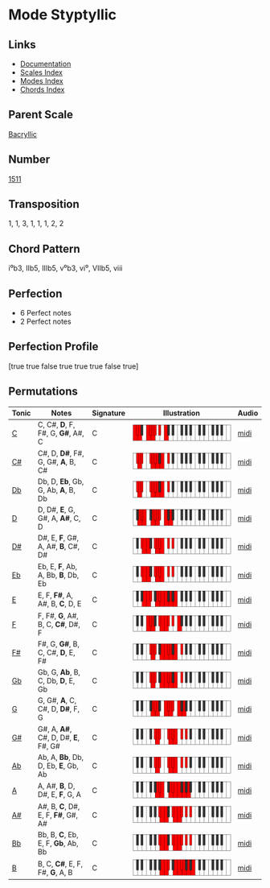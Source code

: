 # Mode Styptyllic

## Links

- [Documentation](README.md)
- [Scales Index](Scales.md)
- [Modes Index](Modes.md)
- [Chords Index](Chords.md)

## Parent Scale

[Bacryllic](ScaleBacryllic.md)

## Number

[1511](https://ianring.com/musictheory/scales/1511)

## Transposition

1, 1, 3, 1, 1, 1, 2, 2

## Chord Pattern

i⁰b3, IIb5, IIIb5, v⁰b3, vi⁰, VIIb5, viii

## Perfection

- 6 Perfect notes
- 2 Perfect notes

## Perfection Profile

[true true false true true true false true]

## Permutations

| Tonic | Notes | Signature | Illustration | Audio |
|-------|-------|-----------|--------------|-------|
| [C](ModeCNaturalStyptyllic.md) | C, C#, **D**, F, F#, G, **G#**, A#, C | C | ![CNaturalStyptyllic](ModeCNaturalStyptyllic.png) | [midi](https://github.com/edipermadi/music/blob/main/docs/ModeCNaturalStyptyllic.mid?raw=true) |
| [C#](ModeCSharpStyptyllic.md) | C#, D, **D#**, F#, G, G#, **A**, B, C# | C | ![CSharpStyptyllic](ModeCSharpStyptyllic.png) | [midi](https://github.com/edipermadi/music/blob/main/docs/ModeCSharpStyptyllic.mid?raw=true) |
| [Db](ModeDFlatStyptyllic.md) | Db, D, **Eb**, Gb, G, Ab, **A**, B, Db | C | ![DFlatStyptyllic](ModeDFlatStyptyllic.png) | [midi](https://github.com/edipermadi/music/blob/main/docs/ModeDFlatStyptyllic.mid?raw=true) |
| [D](ModeDNaturalStyptyllic.md) | D, D#, **E**, G, G#, A, **A#**, C, D | C | ![DNaturalStyptyllic](ModeDNaturalStyptyllic.png) | [midi](https://github.com/edipermadi/music/blob/main/docs/ModeDNaturalStyptyllic.mid?raw=true) |
| [D#](ModeDSharpStyptyllic.md) | D#, E, **F**, G#, A, A#, **B**, C#, D# | C | ![DSharpStyptyllic](ModeDSharpStyptyllic.png) | [midi](https://github.com/edipermadi/music/blob/main/docs/ModeDSharpStyptyllic.mid?raw=true) |
| [Eb](ModeEFlatStyptyllic.md) | Eb, E, **F**, Ab, A, Bb, **B**, Db, Eb | C | ![EFlatStyptyllic](ModeEFlatStyptyllic.png) | [midi](https://github.com/edipermadi/music/blob/main/docs/ModeEFlatStyptyllic.mid?raw=true) |
| [E](ModeENaturalStyptyllic.md) | E, F, **F#**, A, A#, B, **C**, D, E | C | ![ENaturalStyptyllic](ModeENaturalStyptyllic.png) | [midi](https://github.com/edipermadi/music/blob/main/docs/ModeENaturalStyptyllic.mid?raw=true) |
| [F](ModeFNaturalStyptyllic.md) | F, F#, **G**, A#, B, C, **C#**, D#, F | C | ![FNaturalStyptyllic](ModeFNaturalStyptyllic.png) | [midi](https://github.com/edipermadi/music/blob/main/docs/ModeFNaturalStyptyllic.mid?raw=true) |
| [F#](ModeFSharpStyptyllic.md) | F#, G, **G#**, B, C, C#, **D**, E, F# | C | ![FSharpStyptyllic](ModeFSharpStyptyllic.png) | [midi](https://github.com/edipermadi/music/blob/main/docs/ModeFSharpStyptyllic.mid?raw=true) |
| [Gb](ModeGFlatStyptyllic.md) | Gb, G, **Ab**, B, C, Db, **D**, E, Gb | C | ![GFlatStyptyllic](ModeGFlatStyptyllic.png) | [midi](https://github.com/edipermadi/music/blob/main/docs/ModeGFlatStyptyllic.mid?raw=true) |
| [G](ModeGNaturalStyptyllic.md) | G, G#, **A**, C, C#, D, **D#**, F, G | C | ![GNaturalStyptyllic](ModeGNaturalStyptyllic.png) | [midi](https://github.com/edipermadi/music/blob/main/docs/ModeGNaturalStyptyllic.mid?raw=true) |
| [G#](ModeGSharpStyptyllic.md) | G#, A, **A#**, C#, D, D#, **E**, F#, G# | C | ![GSharpStyptyllic](ModeGSharpStyptyllic.png) | [midi](https://github.com/edipermadi/music/blob/main/docs/ModeGSharpStyptyllic.mid?raw=true) |
| [Ab](ModeAFlatStyptyllic.md) | Ab, A, **Bb**, Db, D, Eb, **E**, Gb, Ab | C | ![AFlatStyptyllic](ModeAFlatStyptyllic.png) | [midi](https://github.com/edipermadi/music/blob/main/docs/ModeAFlatStyptyllic.mid?raw=true) |
| [A](ModeANaturalStyptyllic.md) | A, A#, **B**, D, D#, E, **F**, G, A | C | ![ANaturalStyptyllic](ModeANaturalStyptyllic.png) | [midi](https://github.com/edipermadi/music/blob/main/docs/ModeANaturalStyptyllic.mid?raw=true) |
| [A#](ModeASharpStyptyllic.md) | A#, B, **C**, D#, E, F, **F#**, G#, A# | C | ![ASharpStyptyllic](ModeASharpStyptyllic.png) | [midi](https://github.com/edipermadi/music/blob/main/docs/ModeASharpStyptyllic.mid?raw=true) |
| [Bb](ModeBFlatStyptyllic.md) | Bb, B, **C**, Eb, E, F, **Gb**, Ab, Bb | C | ![BFlatStyptyllic](ModeBFlatStyptyllic.png) | [midi](https://github.com/edipermadi/music/blob/main/docs/ModeBFlatStyptyllic.mid?raw=true) |
| [B](ModeBNaturalStyptyllic.md) | B, C, **C#**, E, F, F#, **G**, A, B | C | ![BNaturalStyptyllic](ModeBNaturalStyptyllic.png) | [midi](https://github.com/edipermadi/music/blob/main/docs/ModeBNaturalStyptyllic.mid?raw=true) |
